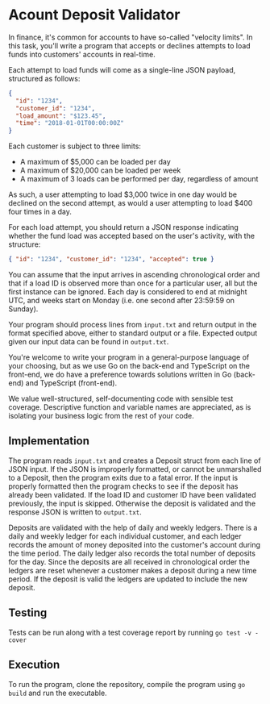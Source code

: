 # Acount Deposit Validator

In finance, it's common for accounts to have so-called "velocity limits". In this task, you'll write a program that accepts or declines attempts to load funds into customers' accounts in real-time.

Each attempt to load funds will come as a single-line JSON payload, structured as follows:

```json
{
  "id": "1234",
  "customer_id": "1234",
  "load_amount": "$123.45",
  "time": "2018-01-01T00:00:00Z"
}
```

Each customer is subject to three limits:

- A maximum of $5,000 can be loaded per day
- A maximum of $20,000 can be loaded per week
- A maximum of 3 loads can be performed per day, regardless of amount

As such, a user attempting to load $3,000 twice in one day would be declined on the second attempt, as would a user attempting to load $400 four times in a day.

For each load attempt, you should return a JSON response indicating whether the fund load was accepted based on the user's activity, with the structure:

```json
{ "id": "1234", "customer_id": "1234", "accepted": true }
```

You can assume that the input arrives in ascending chronological order and that if a load ID is observed more than once for a particular user, all but the first instance can be ignored. Each day is considered to end at midnight UTC, and weeks start on Monday (i.e. one second after 23:59:59 on Sunday).

Your program should process lines from `input.txt` and return output in the format specified above, either to standard output or a file. Expected output given our input data can be found in `output.txt`.

You're welcome to write your program in a general-purpose language of your choosing, but as we use Go on the back-end and TypeScript on the front-end, we do have a preference towards solutions written in Go (back-end) and TypeScript (front-end).

We value well-structured, self-documenting code with sensible test coverage. Descriptive function and variable names are appreciated, as is isolating your business logic from the rest of your code.

## Implementation

The program reads `input.txt` and creates a Deposit struct from each line of JSON input. If the JSON is improperly formatted, or cannot be unmarshalled to a Deposit, then the program exits due to a fatal error. If the input is properly formatted then the program checks to see if the deposit has already been validated. If the load ID and customer ID have been validated previously, the input is skipped. Otherwise the deposit is validated and the response JSON is written to `output.txt`.

Deposits are validated with the help of daily and weekly ledgers. There is a daily and weekly ledger for each individual customer, and each ledger records the amount of money deposited into the customer's account during the time period. The daily ledger also records the total number of deposits for the day. Since the deposits are all received in chronological order the ledgers are reset whenever a customer makes a deposit during a new time period. If the deposit is valid the ledgers are updated to include the new deposit.

## Testing

Tests can be run along with a test coverage report by running `go test -v -cover`

## Execution

To run the program, clone the repository, compile the program using `go build` and run the executable.
